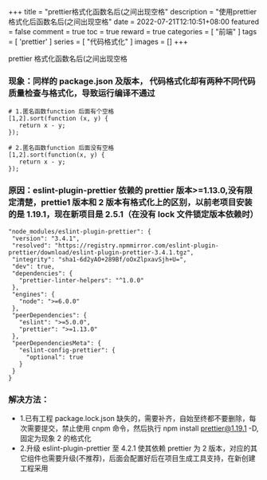 +++
title = "prettier格式化函数名后(之间出现空格"
description = "使用prettier格式化后函数名后(之间出现空格"
date = 2022-07-21T12:10:51+08:00
featured = false
comment = true
toc = true
reward = true
categories = [
  "前端"
]
tags = [
  'prettier'
]
series = [
  "代码格式化"
]
images = []
+++

prettier 格式化函数名后(之间出现空格

<!--more-->

### 现象：同样的 package.json 及版本， 代码格式化却有两种不同代码质量检查与格式化，导致运行编译不通过

```
# 1.匿名函数function 后面有个空格
[1,2].sort(function (x, y) {
   return x - y;
});

# 2.匿名函数function 后面没有空格
[1,2].sort(function(x, y) {
   return x - y;
});
```

### 原因：eslint-plugin-prettier 依赖的 prettier 版本>=1.13.0,没有限定清楚，prettie1 版本和 2 版本有格式化上的区别，以前老项目安装的是 1.19.1，现在新项目是 2.5.1（在没有 lock 文件锁定版本依赖时）

```
"node_modules/eslint-plugin-prettier": {
 "version": "3.4.1",
 "resolved": "https://registry.npmmirror.com/eslint-plugin-prettier/download/eslint-plugin-prettier-3.4.1.tgz",
 "integrity": "sha1-6d2yAO+289Bf/oOxZlpxavSjh+U=",
 "dev": true,
 "dependencies": {
   "prettier-linter-helpers": "^1.0.0"
 },
 "engines": {
   "node": ">=6.0.0"
 },
 "peerDependencies": {
   "eslint": ">=5.0.0",
   "prettier": ">=1.13.0"
 },
 "peerDependenciesMeta": {
   "eslint-config-prettier": {
     "optional": true
   }
 }
}
```

### 解决方法：

- 1.已有工程 package.lock.json 缺失的，需要补齐，自始至终都不要删除，每次需要提交，禁止使用 cnpm 命令，然后执行 npm install <prettier@1.19.1> -D,固定为现象 2 的格式化
- 2.升级 eslint-plugin-prettier 至 4.2.1 使其依赖 prettier 为 2 版本，对应的其它组件也需要升级(不推荐)，后面会配置好后在项目生成工具支持，在新创建工程采用
